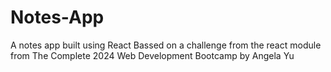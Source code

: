 # Notes-App
A notes app built using React 
Bassed on a challenge from the react module from The Complete 2024 Web Development Bootcamp by Angela Yu

